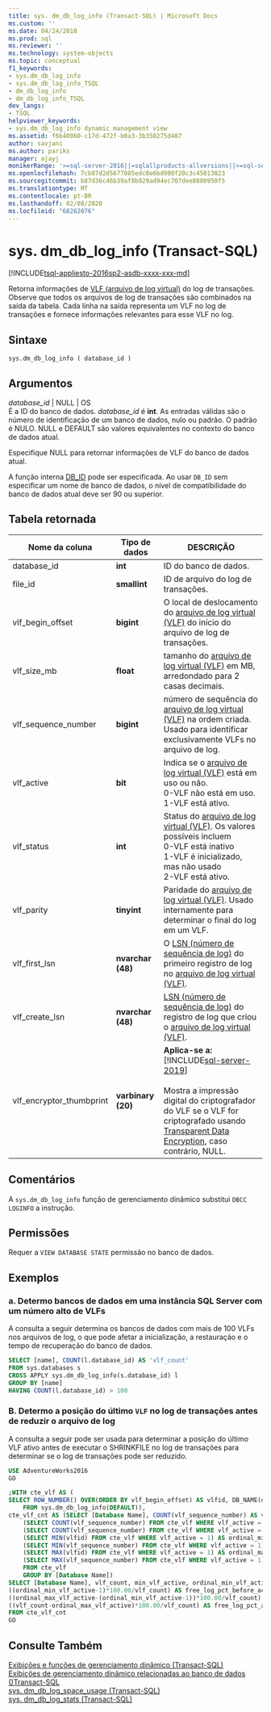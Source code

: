```yaml
---
title: sys. dm_db_log_info (Transact-SQL) | Microsoft Docs
ms.custom: ''
ms.date: 04/24/2018
ms.prod: sql
ms.reviewer: ''
ms.technology: system-objects
ms.topic: conceptual
f1_keywords:
- sys.dm_db_log_info
- sys.dm_db_log_info_TSQL
- dm_db_log_info
- dm_db_log_info_TSQL
dev_langs:
- TSQL
helpviewer_keywords:
- sys.dm_db_log_info dynamic management view
ms.assetid: f6b40060-c17d-472f-b0a3-3b350275d487
author: savjani
ms.author: pariks
manager: ajayj
monikerRange: '>=sql-server-2016||=sqlallproducts-allversions||>=sql-server-linux-2017||=azuresqldb-mi-current'
ms.openlocfilehash: 7cb87d2d5677085edc8e6bd998f20c3c45013823
ms.sourcegitcommit: b87d36c46b39af8b929ad94ec707dee8800950f5
ms.translationtype: MT
ms.contentlocale: pt-BR
ms.lasthandoff: 02/08/2020
ms.locfileid: "68262076"
---
```

# <a name="sysdm_db_log_info-transact-sql"></a>sys. dm_db_log_info (Transact-SQL)
[!INCLUDE[tsql-appliesto-2016sp2-asdb-xxxx-xxx-md](../../includes/tsql-appliesto-2016sp2-asdb-xxxx-xxx-md.md)]

Retorna informações de [VLF (arquivo de log virtual)](../../relational-databases/sql-server-transaction-log-architecture-and-management-guide.md#physical_arch) do log de transações. Observe que todos os arquivos de log de transações são combinados na saída da tabela. Cada linha na saída representa um VLF no log de transações e fornece informações relevantes para esse VLF no log.

## <a name="syntax"></a>Sintaxe  
  
```  
sys.dm_db_log_info ( database_id )  
``` 

## <a name="arguments"></a>Argumentos  
 *database_id* | NULL | OS  
 É a ID do banco de dados. *database_id* é **int**. As entradas válidas são o número de identificação de um banco de dados, nulo ou padrão. O padrão é NULO. NULL e DEFAULT são valores equivalentes no contexto do banco de dados atual.
 
 Especifique NULL para retornar informações de VLF do banco de dados atual.

 A função interna [DB_ID](../../t-sql/functions/db-id-transact-sql.md) pode ser especificada. Ao usar `DB_ID` sem especificar um nome de banco de dados, o nível de compatibilidade do banco de dados atual deve ser 90 ou superior.  

## <a name="table-returned"></a>Tabela retornada  

|Nome da coluna|Tipo de dados|DESCRIÇÃO|  
|-----------------|---------------|-----------------|  
|database_id|**int**|ID do banco de dados.|
|file_id|**smallint**|ID de arquivo do log de transações.|  
|vlf_begin_offset|**bigint** |O local de deslocamento do [arquivo de log virtual (VLF)](../../relational-databases/sql-server-transaction-log-architecture-and-management-guide.md#physical_arch) do início do arquivo de log de transações.|
|vlf_size_mb |**float** |tamanho do [arquivo de log virtual (VLF)](../../relational-databases/sql-server-transaction-log-architecture-and-management-guide.md#physical_arch) em MB, arredondado para 2 casas decimais.|     
|vlf_sequence_number|**bigint** |número de sequência do [arquivo de log virtual (VLF)](../../relational-databases/sql-server-transaction-log-architecture-and-management-guide.md#physical_arch) na ordem criada. Usado para identificar exclusivamente VLFs no arquivo de log.|
|vlf_active|**bit** |Indica se o [arquivo de log virtual (VLF)](../../relational-databases/sql-server-transaction-log-architecture-and-management-guide.md#physical_arch) está em uso ou não. <br />0-VLF não está em uso.<br />1-VLF está ativo.|
|vlf_status|**int** |Status do [arquivo de log virtual (VLF)](../../relational-databases/sql-server-transaction-log-architecture-and-management-guide.md#physical_arch). Os valores possíveis incluem <br />0-VLF está inativo <br />1-VLF é inicializado, mas não usado <br /> 2-VLF está ativo.|
|vlf_parity|**tinyint** |Paridade do [arquivo de log virtual (VLF)](../../relational-databases/sql-server-transaction-log-architecture-and-management-guide.md#physical_arch). Usado internamente para determinar o final do log em um VLF.|
|vlf_first_lsn|**nvarchar (48)** |O [LSN (número de sequência de log)](../../relational-databases/sql-server-transaction-log-architecture-and-management-guide.md#Logical_Arch) do primeiro registro de log no [arquivo de log virtual (VLF)](../../relational-databases/sql-server-transaction-log-architecture-and-management-guide.md#physical_arch).|
|vlf_create_lsn|**nvarchar (48)** |[LSN (número de sequência de log)](../../relational-databases/sql-server-transaction-log-architecture-and-management-guide.md#Logical_Arch) do registro de log que criou o [arquivo de log virtual (VLF)](../../relational-databases/sql-server-transaction-log-architecture-and-management-guide.md#physical_arch).|
|vlf_encryptor_thumbprint|**varbinary (20)**| **Aplica-se a:** [!INCLUDE[sql-server-2019](../../includes/sssqlv15-md.md)] <br><br> Mostra a impressão digital do criptografador do VLF se o VLF for criptografado usando [Transparent Data Encryption](../../relational-databases/security/encryption/transparent-data-encryption.md), caso contrário, NULL. |

## <a name="remarks"></a>Comentários
A `sys.dm_db_log_info` função de gerenciamento dinâmico substitui `DBCC LOGINFO` a instrução.    
 
## <a name="permissions"></a>Permissões  
Requer a `VIEW DATABASE STATE` permissão no banco de dados.  
  
## <a name="examples"></a>Exemplos  
  
### <a name="a-determing-databases-in-a-sql-server-instance-with-high-number-of-vlfs"></a>a. Determo bancos de dados em uma instância SQL Server com um número alto de VLFs
A consulta a seguir determina os bancos de dados com mais de 100 VLFs nos arquivos de log, o que pode afetar a inicialização, a restauração e o tempo de recuperação do banco de dados.

```sql
SELECT [name], COUNT(l.database_id) AS 'vlf_count' 
FROM sys.databases s
CROSS APPLY sys.dm_db_log_info(s.database_id) l
GROUP BY [name]
HAVING COUNT(l.database_id) > 100
```

### <a name="b-determing-the-position-of-the-last-vlf-in-transaction-log-before-shrinking-the-log-file"></a>B. Determo a posição do último `VLF` no log de transações antes de reduzir o arquivo de log

A consulta a seguir pode ser usada para determinar a posição do último VLF ativo antes de executar o SHRINKFILE no log de transações para determinar se o log de transações pode ser reduzido.

```sql
USE AdventureWorks2016
GO

;WITH cte_vlf AS (
SELECT ROW_NUMBER() OVER(ORDER BY vlf_begin_offset) AS vlfid, DB_NAME(database_id) AS [Database Name], vlf_sequence_number, vlf_active, vlf_begin_offset, vlf_size_mb
    FROM sys.dm_db_log_info(DEFAULT)),
cte_vlf_cnt AS (SELECT [Database Name], COUNT(vlf_sequence_number) AS vlf_count,
    (SELECT COUNT(vlf_sequence_number) FROM cte_vlf WHERE vlf_active = 0) AS vlf_count_inactive,
    (SELECT COUNT(vlf_sequence_number) FROM cte_vlf WHERE vlf_active = 1) AS vlf_count_active,
    (SELECT MIN(vlfid) FROM cte_vlf WHERE vlf_active = 1) AS ordinal_min_vlf_active,
    (SELECT MIN(vlf_sequence_number) FROM cte_vlf WHERE vlf_active = 1) AS min_vlf_active,
    (SELECT MAX(vlfid) FROM cte_vlf WHERE vlf_active = 1) AS ordinal_max_vlf_active,
    (SELECT MAX(vlf_sequence_number) FROM cte_vlf WHERE vlf_active = 1) AS max_vlf_active
    FROM cte_vlf
    GROUP BY [Database Name])
SELECT [Database Name], vlf_count, min_vlf_active, ordinal_min_vlf_active, max_vlf_active, ordinal_max_vlf_active,
((ordinal_min_vlf_active-1)*100.00/vlf_count) AS free_log_pct_before_active_log,
((ordinal_max_vlf_active-(ordinal_min_vlf_active-1))*100.00/vlf_count) AS active_log_pct,
((vlf_count-ordinal_max_vlf_active)*100.00/vlf_count) AS free_log_pct_after_active_log
FROM cte_vlf_cnt
GO
```

## <a name="see-also"></a>Consulte Também  
[Exibições e funções de gerenciamento dinâmico &#40;Transact-SQL&#41;](~/relational-databases/system-dynamic-management-views/system-dynamic-management-views.md)   
[Exibições de gerenciamento dinâmico relacionadas ao banco de dados &#40;&#41;Transact-SQL](../../relational-databases/system-dynamic-management-views/database-related-dynamic-management-views-transact-sql.md)   
[sys. dm_db_log_space_usage &#40;Transact-SQL&#41;](../../relational-databases/system-dynamic-management-views/sys-dm-db-log-space-usage-transact-sql.md)   
[sys. dm_db_log_stats &#40;Transact-SQL&#41;](../../relational-databases/system-dynamic-management-views/sys-dm-db-log-stats-transact-sql.md)

